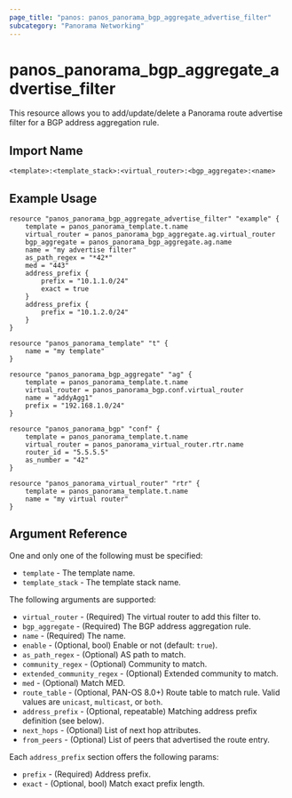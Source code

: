 ```yaml
---
page_title: "panos: panos_panorama_bgp_aggregate_advertise_filter"
subcategory: "Panorama Networking"
---
```


# panos_panorama_bgp_aggregate_advertise_filter

This resource allows you to add/update/delete a Panorama route advertise filter for a
BGP address aggregation rule.


## Import Name

```
<template>:<template_stack>:<virtual_router>:<bgp_aggregate>:<name>
```


## Example Usage

```hcl
resource "panos_panorama_bgp_aggregate_advertise_filter" "example" {
    template = panos_panorama_template.t.name
    virtual_router = panos_panorama_bgp_aggregate.ag.virtual_router
    bgp_aggregate = panos_panorama_bgp_aggregate.ag.name
    name = "my advertise filter"
    as_path_regex = "*42*"
    med = "443"
    address_prefix {
        prefix = "10.1.1.0/24"
        exact = true
    }
    address_prefix {
        prefix = "10.1.2.0/24"
    }
}

resource "panos_panorama_template" "t" {
    name = "my template"
}

resource "panos_panorama_bgp_aggregate" "ag" {
    template = panos_panorama_template.t.name
    virtual_router = panos_panorama_bgp.conf.virtual_router
    name = "addyAgg1"
    prefix = "192.168.1.0/24"
}

resource "panos_panorama_bgp" "conf" {
    template = panos_panorama_template.t.name
    virtual_router = panos_panorama_virtual_router.rtr.name
    router_id = "5.5.5.5"
    as_number = "42"
}

resource "panos_panorama_virtual_router" "rtr" {
    template = panos_panorama_template.t.name
    name = "my virtual router"
}
```

## Argument Reference

One and only one of the following must be specified:

* `template` - The template name.
* `template_stack` - The template stack name.

The following arguments are supported:

* `virtual_router` - (Required) The virtual router to add this filter to.
* `bgp_aggregate` - (Required) The BGP address aggregation rule.
* `name` - (Required) The name.
* `enable` - (Optional, bool) Enable or not (default: `true`).
* `as_path_regex` - (Optional) AS path to match.
* `community_regex` - (Optional) Community to match.
* `extended_community_regex` - (Optional) Extended community to match.
* `med` - (Optional) Match MED.
* `route_table` - (Optional, PAN-OS 8.0+) Route table to match rule.  Valid
  values are `unicast`, `multicast`, or `both`.
* `address_prefix` - (Optional, repeatable) Matching address prefix definition
  (see below).
* `next_hops` - (Optional) List of next hop attributes.
* `from_peers` - (Optional) List of peers that advertised the route entry.

Each `address_prefix` section offers the following params:

* `prefix` - (Required) Address prefix.
* `exact` - (Optional, bool) Match exact prefix length.
